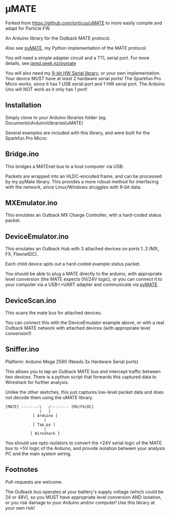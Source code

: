 # μMATE

Forked from https://github.com/jorticus/uMATE to more easily compile and adapt for Particle FW.

An Arduino library for the Outback MATE protocol.

Also see [pyMATE](https://github.com/jorticus/pymate), my Python implementation of the MATE protocol.

You will need a simple adapter circuit and a TTL serial port. For more details, see [jared.geek.nz/pymate](http://jared.geek.nz/pymate)

You will also need my [9-bit HW Serial library](https://github.com/jorticus/Arduino-Serial9b), or your own implementation. Your device MUST have at least 2 hardware serial ports! The Sparkfun Pro Micro works, since it has 1 USB serial port and 1 HW serial port. The Arduino Uno will NOT work as it only has 1 port!

## Installation

Simply clone to your Arduino libraries folder (eg. Documents\Arduino\libraries\uMATE)

Several examples are included with this library, and were built for the Sparkfun Pro Micro:

## Bridge.ino

This bridges a MATEnet bus to a host computer via USB.

Packets are wrapped into an HLDC-encoded frame, and can be processed by my pyMate library.
This provides a more robust method for interfacing with the network, since Linux/Windows 
struggles with 9-bit data.

## MXEmulator.ino

This emulates an Outback MX Charge Controller, with a hard-coded status packet.

## DeviceEmulator.ino

This emulates an Outback Hub with 3 attached devices on ports 1..3 (MX, FX, FlexnetDC).

Each child device spits out a hard-coded example status packet.

You should be able to plug a MATE directly to the arduino, with appropriate level conversion (the MATE expects 0V/24V logic), or you can connect it to your computer via a USB<>UART adapter and communicate via [pyMATE](https://github.com/jorticus/pymate).

## DeviceScan.ino

This scans the mate bus for attached devices.

You can connect this with the DeviceEmulator example above, or with a real Outback MATE network with attached devices (with appropriate level conversion!)

## Sniffer.ino

Platform: Arduino Mega 2560 (Needs 3x Hardware Serial ports)

This allows you to tap an Outback MATE bus and intercept traffic between two devices. There is a python script that forwards this captured data to Wireshark for further analysis.

Unlike the other sketches, this just captures low-level packet data and does not decode them using the uMATE library.


```
[MATE] --------\   /-------- [MX/FX/DC]
               |   |
            [ Arduino ]
                 |       
            [ Tap.py ]
                 |
           [ Wireshark ]
```

You should use opto-isolators to convert the +24V serial logic of the MATE bus to +5V logic of the Arduino, and provide isolation between your analysis PC and the main system wiring.

## Footnotes

Pull-requests are welcome.

The Outback bus operates at your battery's supply voltage (which could be 24 or 48V), so you MUST have appropriate level conversion AND isolation, or you risk damage to your Arduino and/or computer! Use this library at your own risk!


